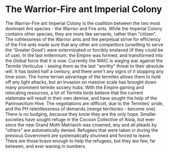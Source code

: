 # The Warrior-Fire ant Imperial Colony
The Warrior-Fire ant Imperial Colony is the coalition between the two most dominant Ant species - the Warrior and Fire ants. While the Imperial Colony contains other species, they are more like servants, rather than "citizen". The ruthlessness of the Warrior ants and the perpetual strive for efficiency of the Fire ants made sure that any other ant competitors (unwilling to serve the 'Greater Good') were exterminated or forcibly enslaved (if they could be of use). In the last millennium, the Empire was formed, and transformed into the Global force that it is now. 
Currently the WAIC is waging war against the Termite Verticulus - seeing them as the last "worthy" threat to their absolute will. It has lasted half a century, and there aren't any signs of it stopping any time soon. The home terrain advantage of the termites allows them to hold off any light attacks, but an invasion on massive scale has brought down many prominent termite society hubs. With the Empire gaining and relocating resources, a lot of Termite lords believe that the current stalemate will result in their own demise, and have sought the help of the Paninsectium Hive. The negotiations are difficult, due to the Termites' pride, and the PH relentlessness of demands (merge territories - become one). There is no budging, because they know they are the only hope.
Smaller societies have sought refuge in the Cocoon Collective of Aiola, but ever since the new Grand Moth Matriarch was crowned, any and all pleads by "others" are automatically denied. Refugees that were taken in during the previous Government are systematically shunned and forced to leave. There are those brave enough to help the refugees, but they are few, far between, and ever waning in numbers. 
